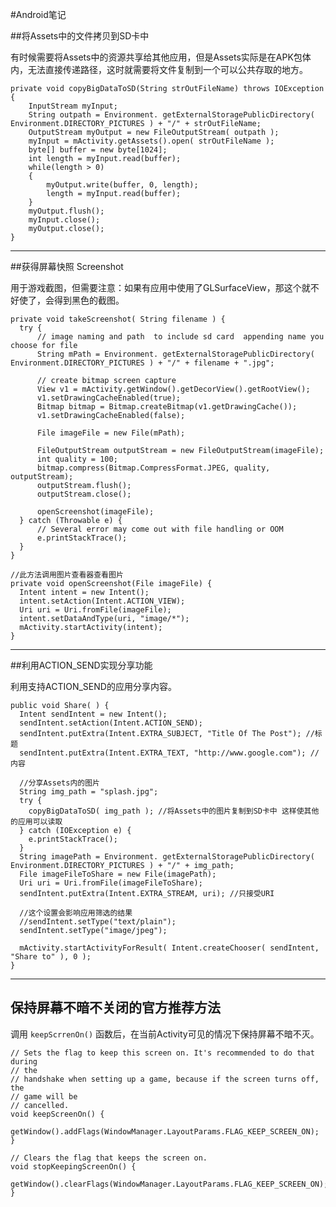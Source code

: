 ﻿#Android笔记

##将Assets中的文件拷贝到SD卡中

  有时候需要将Assets中的资源共享给其他应用，但是Assets实际是在APK包体内，无法直接传递路径，这时就需要将文件复制到一个可以公共存取的地方。

    private void copyBigDataToSD(String strOutFileName) throws IOException {  
        InputStream myInput;  
        String outpath = Environment. getExternalStoragePublicDirectory( Environment.DIRECTORY_PICTURES ) + "/" + strOutFileName;
        OutputStream myOutput = new FileOutputStream( outpath );  
        myInput = mActivity.getAssets().open( strOutFileName );  
        byte[] buffer = new byte[1024];  
        int length = myInput.read(buffer);
        while(length > 0)
        {
            myOutput.write(buffer, 0, length); 
            length = myInput.read(buffer);
        }            
        myOutput.flush();  
        myInput.close();  
        myOutput.close();        
    }  


------------------------------

##获得屏幕快照 Screenshot

  用于游戏截图，但需要注意：如果有应用中使用了GLSurfaceView，那这个就不好使了，会得到黑色的截图。

    private void takeScreenshot( String filename ) {
      try {
          // image naming and path  to include sd card  appending name you choose for file
          String mPath = Environment. getExternalStoragePublicDirectory( Environment.DIRECTORY_PICTURES ) + "/" + filename + ".jpg";

          // create bitmap screen capture
          View v1 = mActivity.getWindow().getDecorView().getRootView();
          v1.setDrawingCacheEnabled(true);
          Bitmap bitmap = Bitmap.createBitmap(v1.getDrawingCache());
          v1.setDrawingCacheEnabled(false);

          File imageFile = new File(mPath);

          FileOutputStream outputStream = new FileOutputStream(imageFile);
          int quality = 100;
          bitmap.compress(Bitmap.CompressFormat.JPEG, quality, outputStream);
          outputStream.flush();
          outputStream.close();

          openScreenshot(imageFile);
      } catch (Throwable e) {
          // Several error may come out with file handling or OOM
          e.printStackTrace();
      }
    }
      
    //此方法调用图片查看器查看图片
    private void openScreenshot(File imageFile) {
      Intent intent = new Intent();
      intent.setAction(Intent.ACTION_VIEW);
      Uri uri = Uri.fromFile(imageFile);
      intent.setDataAndType(uri, "image/*");
      mActivity.startActivity(intent);
    }


------------------------------

##利用ACTION_SEND实现分享功能

  利用支持ACTION_SEND的应用分享内容。

    public void Share( ) {
      Intent sendIntent = new Intent();
      sendIntent.setAction(Intent.ACTION_SEND);
      sendIntent.putExtra(Intent.EXTRA_SUBJECT, "Title Of The Post"); //标题
      sendIntent.putExtra(Intent.EXTRA_TEXT, "http://www.google.com"); //内容
      
      //分享Assets内的图片
      String img_path = "splash.jpg";
      try {
        copyBigDataToSD( img_path ); //将Assets中的图片复制到SD卡中 这样使其他的应用可以读取
      } catch (IOException e) {
        e.printStackTrace();
      }
      String imagePath = Environment. getExternalStoragePublicDirectory( Environment.DIRECTORY_PICTURES ) + "/" + img_path;
      File imageFileToShare = new File(imagePath);
      Uri uri = Uri.fromFile(imageFileToShare);
      sendIntent.putExtra(Intent.EXTRA_STREAM, uri); //只接受URI
      
      //这个设置会影响应用筛选的结果
      //sendIntent.setType("text/plain");
      sendIntent.setType("image/jpeg");
      
      mActivity.startActivityForResult( Intent.createChooser( sendIntent, "Share to" ), 0 );
    }

------------------------

## 保持屏幕不暗不关闭的官方推荐方法

  调用 `keepScrrenOn()` 函数后，在当前Activity可见的情况下保持屏幕不暗不灭。
    
    // Sets the flag to keep this screen on. It's recommended to do that during
    // the
    // handshake when setting up a game, because if the screen turns off, the
    // game will be
    // cancelled.
    void keepScreenOn() {
      getWindow().addFlags(WindowManager.LayoutParams.FLAG_KEEP_SCREEN_ON);
    }

    // Clears the flag that keeps the screen on.
    void stopKeepingScreenOn() {
      getWindow().clearFlags(WindowManager.LayoutParams.FLAG_KEEP_SCREEN_ON);
    }
    
    